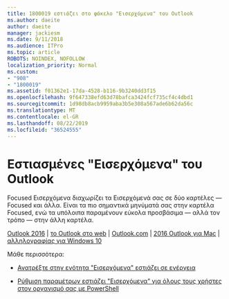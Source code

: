 ```yaml
---
title: 1800019 εστιάζει στο φάκελο "Εισερχόμενα" του Outlook
ms.author: daeite
author: daeite
manager: jackiesm
ms.date: 9/11/2018
ms.audience: ITPro
ms.topic: article
ROBOTS: NOINDEX, NOFOLLOW
localization_priority: Normal
ms.custom:
- "908"
- "1800019"
ms.assetid: f01362e1-17da-4528-b116-9b3240dd3f15
ms.openlocfilehash: 9f647338efd63d78bafca3424fcf735cf4c4dbd1
ms.sourcegitcommit: 1d98db8acb9959aba3b5e308a567ade6b62da56c
ms.translationtype: MT
ms.contentlocale: el-GR
ms.lasthandoff: 08/22/2019
ms.locfileid: "36524555"
---
```

# <a name="focused-inbox-in-outlook"></a>Εστιασμένες "Εισερχόμενα" του Outlook

Focused Εισερχόμενα διαχωρίζει τα Εισερχόμενά σας σε δύο καρτέλες — Focused και άλλα. Είναι τα πιο σημαντικά μηνύματά σας στην καρτέλα Focused, ενώ τα υπόλοιπα παραμένουν εύκολα προσβάσιμα — αλλά τον τρόπο — στην άλλη καρτέλα.
  
[Outlook 2016](https://go.microsoft.com/fwlink/p/?linkid=2002112&amp;clcid=0x409) | [το Outlook στο web](https://go.microsoft.com/fwlink/p/?linkid=2002113&amp;clcid=0x409) | [Outlook.com](https://go.microsoft.com/fwlink/p/?linkid=2002012&amp;clcid=0x409) | [2016 Outlook για Mac](https://go.microsoft.com/fwlink/p/?linkid=2002013&amp;clcid=0x409) | [αλληλογραφίας για Windows 10](https://go.microsoft.com/fwlink/p/?linkid=2001919&amp;clcid=0x409)
  
Μάθε περισσότερα:
  
- [Ανατρέξτε στην ενότητα "Εισερχόμενα" εστιάζει σε ενέργεια](https://go.microsoft.com/fwlink/p/?linkid=2002212&amp;clcid=0x409)

- [Ρύθμιση παραμέτρων εστιάζει "Εισερχόμενα" για όλους τους χρήστες στον οργανισμό σας με PowerShell](https://go.microsoft.com/fwlink/p/?linkid=2002308&amp;clcid=0x409)
